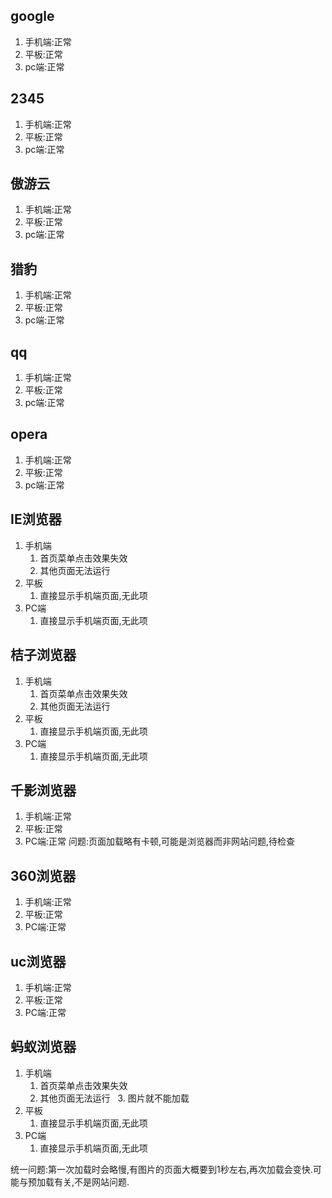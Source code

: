 ## google
1. 手机端:正常
2. 平板:正常
3. pc端:正常

## 2345
1. 手机端:正常
2. 平板:正常
3. pc端:正常

## 傲游云
1. 手机端:正常
2. 平板:正常
3. pc端:正常

## 猎豹
1. 手机端:正常
2. 平板:正常
3. pc端:正常

## qq
1. 手机端:正常
2. 平板:正常
3. pc端:正常

## opera
1. 手机端:正常
2. 平板:正常
3. pc端:正常

## IE浏览器
1. 手机端
   1. 首页菜单点击效果失效
   2. 其他页面无法运行
2. 平板
   1. 直接显示手机端页面,无此项
3. PC端
   1. 直接显示手机端页面,无此项

## 桔子浏览器
1. 手机端
   1. 首页菜单点击效果失效
   2. 其他页面无法运行
2. 平板
   1. 直接显示手机端页面,无此项
3. PC端
   1. 直接显示手机端页面,无此项

## 千影浏览器
1. 手机端:正常
2. 平板:正常
3. PC端:正常
问题:页面加载略有卡顿,可能是浏览器而非网站问题,待检查

## 360浏览器
1. 手机端:正常
2. 平板:正常
3. PC端:正常

## uc浏览器
1. 手机端:正常
2. 平板:正常
3. PC端:正常

## 蚂蚁浏览器
1. 手机端
   1. 首页菜单点击效果失效
   2. 其他页面无法运行
   3. 图片就不能加载
2. 平板
   1. 直接显示手机端页面,无此项
3. PC端
   1. 直接显示手机端页面,无此项
   

统一问题:第一次加载时会略慢,有图片的页面大概要到1秒左右,再次加载会变快.可能与预加载有关,不是网站问题.
